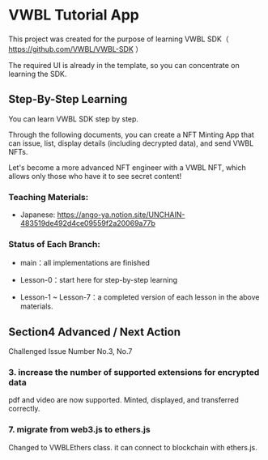 # VWBL Tutorial App 　

This project was created for the purpose of learning VWBL SDK（ https://github.com/VWBL/VWBL-SDK ）

The required UI is already in the template, so you can concentrate on learning the SDK.

## Step-By-Step Learning

You can learn VWBL SDK step by step.

Through the following documents, you can create a NFT Minting App that can issue, list, display details (including decrypted data), and send VWBL NFTs.

Let's become a more advanced NFT engineer with a VWBL NFT, which allows only those who have it to see secret content!

### Teaching Materials:

- Japanese: https://ango-ya.notion.site/UNCHAIN-483519de492d4ce09559f2a20069a77b

### Status of Each Branch:

- main：all implementations are finished

- Lesson-0：start here for step-by-step learning

- Lesson-1 ~ Lesson-7：a completed version of each lesson in the above materials.

## Section4 Advanced / Next Action

Challenged Issue Number No.3, No.7

### 3. increase the number of supported extensions for encrypted data

pdf and video are now supported. Minted, displayed, and transferred correctly.

### 7. migrate from web3.js to ethers.js

Changed to VWBLEthers class. it can connect to blockchain with ethers.js.
